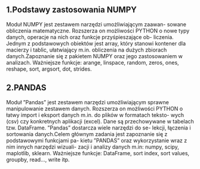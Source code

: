 ## 1.Podstawy zastosowania NUMPY

Moduł NUMPY jest zestawem narzędzi umożliwiającym zaawan-
sowane obliczenia matematyczne. Rozszerza on możliwości PYTHON
o nowe typy danych, operacje na nich oraz funkcje przyśpieszające ob-
liczenia. Jednym z podstawowych obiektów jest array, który stanowi
kontener dla macierzy i tablic, ułatwiający m.in. obliczenia na dużych
zbiorach danych.Zapoznanie się z pakietem NUMPY oraz jego zastosowaniem w analizach.
Ważniejsze funkcje: arange, linspace, random, zeros, ones, reshape,
sort, argsort, dot, strides.

## 2.PANDAS

Moduł ”Pandas” jest zestawem narzędzi umożliwiającym sprawne
manipulowanie zestawem danych. Rozszerza on możliwości PYTHON
o łatwy import i eksport danych m.in. do plików w formatach teksto-
wych (csv) czy konkretnych aplikacji (excel). Dane są przechowywane
w tabelach tzw. DataFrame. ”Pandas” dostarcza wiele narzędzi do se-
lekcji, łączenia i sortowania danych.Celem głównym zadania jest zapoznanie się z podstawowymi funkcjami pa-
kietu ”PANDAS” oraz wykorzystanie wraz z nim innych narzędzi wizuali-
zacji i analizy danych m.in: numpy, scipy, maplotlib, sklearn.
Ważniejsze funkcje: DataFrame, sort index, sort values, groupby, read...,
write itp.

